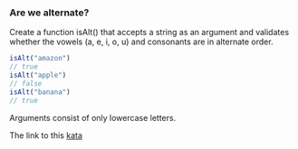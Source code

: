 ### Are we alternate?

Create a function isAlt() that accepts a string as an argument and validates whether the vowels (a, e, i, o, u) and consonants are in alternate order.
```javascript
isAlt("amazon")
// true
isAlt("apple")
// false
isAlt("banana")
// true
```
Arguments consist of only lowercase letters.  

The link to this [kata](https://www.codewars.com/kata/are-we-alternate/javascript)
